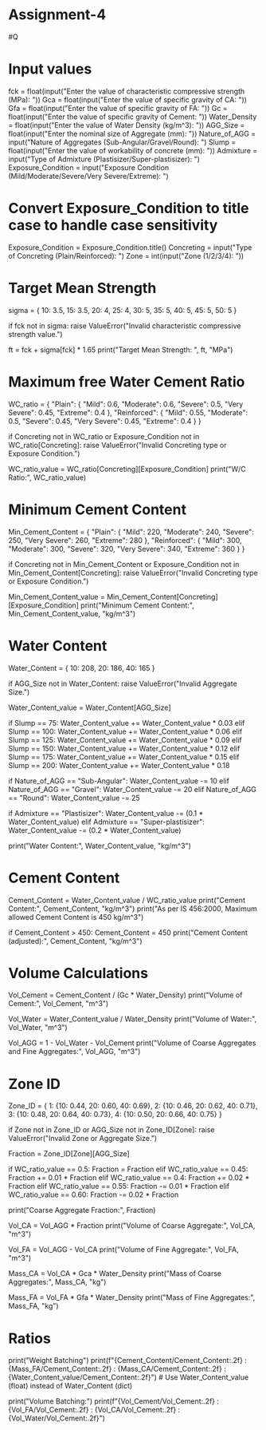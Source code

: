 # Assignment-4
#Q
# Input values
fck = float(input("Enter the value of characteristic compressive strength (MPa): "))
Gca = float(input("Enter the value of specific gravity of CA: "))
Gfa = float(input("Enter the value of specific gravity of FA: "))
Gc = float(input("Enter the value of specific gravity of Cement: "))
Water_Density = float(input("Enter the value of Water Density (kg/m^3): "))
AGG_Size = float(input("Enter the nominal size of Aggregate (mm): "))
Nature_of_AGG = input("Nature of Aggregates (Sub-Angular/Gravel/Round): ")
Slump = float(input("Enter the value of workability of concrete (mm): "))
Admixture = input("Type of Admixture (Plastisizer/Super-plastisizer): ")
Exposure_Condition = input("Exposure Condition (Mild/Moderate/Severe/Very Severe/Extreme): ")
# Convert Exposure_Condition to title case to handle case sensitivity
Exposure_Condition = Exposure_Condition.title()
Concreting = input("Type of Concreting (Plain/Reinforced): ")
Zone = int(input("Zone (1/2/3/4): "))

# Target Mean Strength
sigma = {
    10: 3.5,
    15: 3.5,
    20: 4,
    25: 4,
    30: 5,
    35: 5,
    40: 5,
    45: 5,
    50: 5
}

if fck not in sigma:
    raise ValueError("Invalid characteristic compressive strength value.")

ft = fck + sigma[fck] * 1.65
print("Target Mean Strength: ", ft, "MPa")

# Maximum free Water Cement Ratio
WC_ratio = {
    "Plain": {
        "Mild": 0.6,
        "Moderate": 0.6,
        "Severe": 0.5,
        "Very Severe": 0.45,
        "Extreme": 0.4
    },
    "Reinforced": {
        "Mild": 0.55,
        "Moderate": 0.5,
        "Severe": 0.45,
        "Very Severe": 0.45,
        "Extreme": 0.4
    }
}

if Concreting not in WC_ratio or Exposure_Condition not in WC_ratio[Concreting]:
    raise ValueError("Invalid Concreting type or Exposure Condition.")

WC_ratio_value = WC_ratio[Concreting][Exposure_Condition]
print("W/C Ratio:", WC_ratio_value)

# Minimum Cement Content
Min_Cement_Content = {
    "Plain": {
        "Mild": 220,
        "Moderate": 240,
        "Severe": 250,
        "Very Severe": 260,
        "Extreme": 280
    },
    "Reinforced": {
        "Mild": 300,
        "Moderate": 300,
        "Severe": 320,
        "Very Severe": 340,
        "Extreme": 360
    }
}

if Concreting not in Min_Cement_Content or Exposure_Condition not in Min_Cement_Content[Concreting]:
    raise ValueError("Invalid Concreting type or Exposure Condition.")

Min_Cement_Content_value = Min_Cement_Content[Concreting][Exposure_Condition]
print("Minimum Cement Content:", Min_Cement_Content_value, "kg/m^3")

# Water Content
Water_Content = {
    10: 208,
    20: 186,
    40: 165
}

if AGG_Size not in Water_Content:
    raise ValueError("Invalid Aggregate Size.")

Water_Content_value = Water_Content[AGG_Size]

if Slump == 75:
    Water_Content_value += Water_Content_value * 0.03
elif Slump == 100:
    Water_Content_value += Water_Content_value * 0.06
elif Slump == 125:
    Water_Content_value += Water_Content_value * 0.09
elif Slump == 150:
    Water_Content_value += Water_Content_value * 0.12
elif Slump == 175:
    Water_Content_value += Water_Content_value * 0.15
elif Slump == 200:
    Water_Content_value += Water_Content_value * 0.18

if Nature_of_AGG == "Sub-Angular":
    Water_Content_value -= 10
elif Nature_of_AGG == "Gravel":
    Water_Content_value -= 20
elif Nature_of_AGG == "Round":
    Water_Content_value -= 25

if Admixture == "Plastisizer":
    Water_Content_value -= (0.1 * Water_Content_value)
elif Admixture == "Super-plastisizer":
    Water_Content_value -= (0.2 * Water_Content_value)

print("Water Content:", Water_Content_value, "kg/m^3")

# Cement Content
Cement_Content = Water_Content_value / WC_ratio_value
print("Cement Content:", Cement_Content, "kg/m^3")
print("As per IS 456:2000, Maximum allowed Cement Content is 450 kg/m^3")

if Cement_Content > 450:
    Cement_Content = 450
print("Cement Content (adjusted):", Cement_Content, "kg/m^3")

# Volume Calculations
Vol_Cement = Cement_Content / (Gc * Water_Density)
print("Volume of Cement:", Vol_Cement, "m^3")

Vol_Water = Water_Content_value / Water_Density
print("Volume of Water:", Vol_Water, "m^3")

Vol_AGG = 1 - Vol_Water - Vol_Cement
print("Volume of Coarse Aggregates and Fine Aggregates:", Vol_AGG, "m^3")

# Zone ID
Zone_ID = {
    1: {10: 0.44, 20: 0.60, 40: 0.69},
    2: {10: 0.46, 20: 0.62, 40: 0.71},
    3: {10: 0.48, 20: 0.64, 40: 0.73},
    4: {10: 0.50, 20: 0.66, 40: 0.75}
}

if Zone not in Zone_ID or AGG_Size not in Zone_ID[Zone]:
    raise ValueError("Invalid Zone or Aggregate Size.")

Fraction = Zone_ID[Zone][AGG_Size]

if WC_ratio_value == 0.5:
    Fraction = Fraction
elif WC_ratio_value == 0.45:
    Fraction += 0.01 * Fraction
elif WC_ratio_value == 0.4:
    Fraction += 0.02 * Fraction
elif WC_ratio_value == 0.55:
    Fraction -= 0.01 * Fraction
elif WC_ratio_value == 0.60:
    Fraction -= 0.02 * Fraction

print("Coarse Aggregate Fraction:", Fraction)

Vol_CA = Vol_AGG * Fraction
print("Volume of Coarse Aggregate:", Vol_CA, "m^3")

Vol_FA = Vol_AGG - Vol_CA
print("Volume of Fine Aggregate:", Vol_FA, "m^3")

Mass_CA = Vol_CA * Gca * Water_Density
print("Mass of Coarse Aggregates:", Mass_CA, "kg")

Mass_FA = Vol_FA * Gfa * Water_Density
print("Mass of Fine Aggregates:", Mass_FA, "kg")

# Ratios
print("Weight Batching")
print(f"{Cement_Content/Cement_Content:.2f} : {Mass_FA/Cement_Content:.2f} : {Mass_CA/Cement_Content:.2f} : {Water_Content_value/Cement_Content:.2f}") # Use Water_Content_value (float) instead of Water_Content (dict)

print("Volume Batching:")
print(f"{Vol_Cement/Vol_Cement:.2f} : {Vol_FA/Vol_Cement:.2f} : {Vol_CA/Vol_Cement:.2f} : {Vol_Water/Vol_Cement:.2f}")
